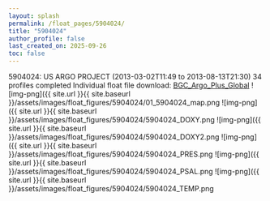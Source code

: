```yaml
---
layout: splash
permalink: /float_pages/5904024/
title: "5904024"
author_profile: false
last_created_on: 2025-09-26
toc: false
---
```

 
5904024: US ARGO PROJECT (2013-03-02T11:49 to 2013-08-13T21:30)
34 profiles completed
Individual float file download: [BGC_Argo_Plus_Global](https://ftp.soest.hawaii.edu/bgc_argo_plus/Individual_Floats/outliers_removed/5904024_Sprof_processed.nc)
![img-png]({{ site.url }}{{ site.baseurl }}/assets/images/float_figures/5904024/01_5904024_map.png
![img-png]({{ site.url }}{{ site.baseurl }}/assets/images/float_figures/5904024/5904024_DOXY.png
![img-png]({{ site.url }}{{ site.baseurl }}/assets/images/float_figures/5904024/5904024_DOXY2.png
![img-png]({{ site.url }}{{ site.baseurl }}/assets/images/float_figures/5904024/5904024_PRES.png
![img-png]({{ site.url }}{{ site.baseurl }}/assets/images/float_figures/5904024/5904024_PSAL.png
![img-png]({{ site.url }}{{ site.baseurl }}/assets/images/float_figures/5904024/5904024_TEMP.png
